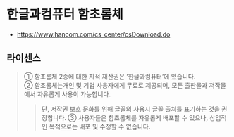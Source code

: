 # 한글과컴퓨터 함초롬체
* https://www.hancom.com/cs_center/csDownload.do

## 라이센스
> ① 함초롬체 2종에 대한 지적 재산권은 ’한글과컴퓨터’에 있습니다.  
> ② 함초롬체는개인 및 기업 사용자에게 무료로 제공되며, 모든 출판물과 저작물에서 자유롭게 사용이 가능합니다. 
>> 단, 저작권 보호 문화를 위해 글꼴의 사용시 글꼴 출처를 표기하는 것을 권장합니다. 
> ③ 사용자들은 함초롬체를 자유롭게 배포할 수 있으나, 상업적인 목적으로는 배포 및 수정할 수 없습니다.
